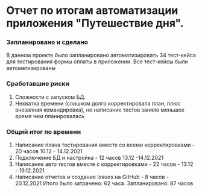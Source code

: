# Отчет по итогам автоматизации приложения "Путешествие дня".
### Запланировано и сделано
В данном проекте было запланировано автоматизировать 34 тест-кейса для тестирования формы оплаты в приложении.
Все тест-кейсы были автоматизированы

### Сработавшие риски
1. Сложности с запуском БД.
2. Нехватка времени (слишком долго корректировала план, плюс внезапная командировка), но написание тестов заняло меньшее время чем планировалась

### Общий итог по времени
1. Написание плана тестирования вместе со всеми корректировками -  20 часов 10.12 - 14.12.2021
2. Подключение БД и настройка - 12 часов 13.12 -14.12.2021
2. Написание авто тестов вместе с корректировками - 22 часов - 13.12 - 19.12.2021
3. Написание отчетов и создание Issues на GitHub - 8 часов - 20.12.2021
   Итого было затрачено: 62 часа. Запланировано: 87 часов
